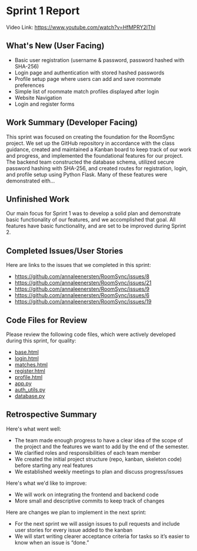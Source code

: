 # Sprint 1 Report
Video Link: https://www.youtube.com/watch?v=HfMPRY2lThI 

## What's New (User Facing)
* Basic user registration (username & password, password hashed with SHA-256)
* Login page and authentication with stored hashed passwords
* Profile setup page where users can add and save roommate preferences
* Simple list of roommate match profiles displayed after login
* Website Navigation
* Login and register forms

## Work Summary (Developer Facing)

This sprint was focused on creating the foundation for the RoomSync project. We set up the GitHub repository in accordance with the class guidance, created and maintained a Kanban board to keep track of our work and progress, and implemented the foundational features for our project. The backend team constructed the database schema, utilized secure password hashing with SHA-256, and created routes for registration, login, and profile setup using Python Flask. Many of these features were demonstrated eith...

## Unfinished Work

Our main focus for Sprint 1 was to develop a solid plan and demonstrate basic functionality of our features, and we accomplished that goal. All features have basic functionality, and are set to be improved during Sprint 2. 

## Completed Issues/User Stories

Here are links to the issues that we completed in this sprint:
* https://github.com/annaleenersten/RoomSync/issues/8
* https://github.com/annaleenersten/RoomSync/issues/21
* https://github.com/annaleenersten/RoomSync/issues/9
* https://github.com/annaleenersten/RoomSync/issues/6
* https://github.com/annaleenersten/RoomSync/issues/19


## Code Files for Review
Please review the following code files, which were actively developed during this sprint, for quality:
* [base.html](https://github.com/annaleenersten/RoomSync/blob/main/code/frontend/templates/base.html)
* [login.html](https://github.com/annaleenersten/RoomSync/blob/main/code/frontend/templates/login.html)
* [matches.html](https://github.com/annaleenersten/RoomSync/blob/main/code/frontend/templates/matches.html)
* [register.html](https://github.com/annaleenersten/RoomSync/blob/main/code/frontend/templates/register.html)
* [profile.html](https://github.com/annaleenersten/RoomSync/blob/main/code/frontend/templates/profile.html)
* [app.py](https://github.com/annaleenersten/RoomSync/blob/main/code/backend/app.py)
* [auth_utils.py](https://github.com/annaleenersten/RoomSync/blob/main/code/backend/auth_utils.py)
* [database.py](https://github.com/annaleenersten/RoomSync/blob/main/code/backend/database.py)

## Retrospective Summary
Here's what went well:
* The team made enough progress to have a clear idea of the scope of the project and the features we want to add by the end of the semester.   
* We clarified roles and responsibilities of each team member 
* We created the initial project structure (repo, kanban, skeleton code) before starting any real features
* We established weekly meetings to plan and discuss progress/issues

Here's what we'd like to improve:
* We will work on integrating the frontend and backend code 
* More small and descriptive commits to keep track of changes 

Here are changes we plan to implement in the next sprint:
* For the next sprint we will assign issues to pull requests and include user stories for every issue added to the kanban 
* We will start writing clearer acceptance criteria for tasks so it’s easier to know when an issue is “done.”
